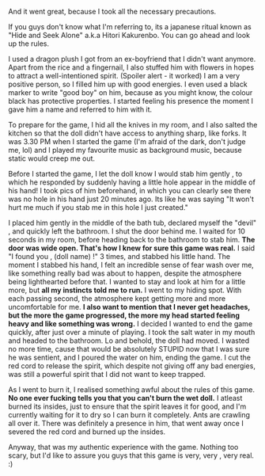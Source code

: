 And it went great, because I took all the necessary precautions. 

If you guys don't know what I'm referring to, its a japanese ritual known as "Hide and Seek Alone" a.k.a Hitori Kakurenbo. You can go ahead and look up the rules.

I used a dragon plush I got from an ex-boyfriend that I didn't want anymore. Apart from the rice and a fingernail, I also stuffed him with flowers in hopes to attract a well-intentioned spirit. (Spoiler alert - it worked) I am a very positive person, so I filled him up with good energies. I even used a black marker to write "good boy" on him, because as you might know, the colour black has protective properties. I started feeling his presence the moment I gave him a name and referred to him with it.

To prepare for the game, I hid all the knives in my room, and I also salted the kitchen so that the doll didn't have access to anything sharp, like forks. It was 3.30 PM when I started the game (I'm afraid of the dark, don't judge me, lol) and I played my favourite music as background music, because static would creep me out. 

Before I started the game, I let the doll know I would stab him gently , to which he responded by suddenly having a little hole appear in the middle of his hand! I took pics of him beforehand, in which you can clearly see there was no hole in his hand just 20 minutes ago. Its like he was saying "It won't hurt me much if you stab me in this hole I just created."

I placed him gently in the middle of the bath tub, declared myself the "devil" , and quickly left the bathroom. I shut the door behind me. I waited for 10 seconds in my room, before heading back to the bathroom to stab him. **The door was wide open. That's how I knew for sure this game was real.** I said "I found you , (doll name) !" 3 times, and stabbed his little hand. The moment I stabbed his hand, I felt an incredible sense of fear wash over me, like something really bad was about to happen, despite the atmosphere being lighthearted before that. I wanted to stay and look at him for a little more, but **all my instincts told me to run.** I went to my hiding spot. With each passing second, the atmosphere kept getting more and more uncomfortable for me. **I also want to mention that I never get headaches, but the more the game progressed, the more my head started feeling heavy and like something was wrong.** I decided I wanted to end the game quickly, after just over a minute of playing. I took the salt water in my mouth and headed to the bathroom. Lo and behold, the doll had moved. I wasted no more time, cause that would be absolutely STUPID now that I was sure he was sentient, and I poured the water on him, ending the game. I cut the red cord to release the spirit, which despite not giving off any bad energies, was still a powerful spirit that I did not want to keep trapped. 

As I went to burn it, I realised something awful about the rules of this game. **No one ever fucking tells you that you can't burn the wet doll.** I atleast burned its insides, just to ensure that the spirit leaves it for good, and I'm currently waiting for it to dry so I can burn it completely. Ants are crawling all over it. There was definitely a presence in him, that went away once I severed the red cord and burned up the insides. 

Anyway, that was my authentic experience with the game. Nothing too scary, but I'd like to assure you guys that this game is very, very , very real. :)